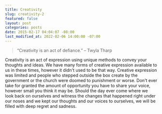 ```yaml
---
title: Creativity
slug: creativity-2
featured: false
layout: post
categories: posts
date: 2015-02-17 04:04:07 -08:00
last_modified_at: 2022-02-06 14:00:00 -07:00
---
```


> “Creativity is an act of defiance.” – Twyla Tharp

Creativity is an act of expression using unique methods to convey your thoughts and ideas. We have many forms of creative expression available to us in these times, however it didn't used to be that way. Creative expression was limited and people who stepped outside the box create by the government or the church were doomed to punishment or worse. Don't ever take for granted the amount of opportunity you have to share your voice, however small you think it may be. Should the day ever come where we look back on ourselves and witness the changes that happened right under our noses and we kept our thoughts and our voices to ourselves, we will be filled with deep regret and sadness.

